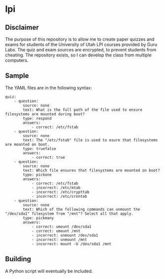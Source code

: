lpi
===

Disclaimer
----------

The purpose of this repository is to allow me to create paper quizzes and
exams for students of the University of Utah LPI courses provided by Guru
Labs. The quiz and exam sources are encrypted, to prevent students from
cheating. The repository exists, so I can develop the class from multiple
computers.

Sample
------

The YAML files are in the following syntax:
    
    quiz:
        - question:
            source: none
            text: What is the full path of the file used to ensure filesystems are mounted during boot?
            type: respond
            answers:
                - correct: /etc/fstab
        - question:
            source: none
            text: The "/etc/fstab" file is used to esure that filesystems are mounted on boot.
            type: truefalse
            answers:
                - correct: true
        - question:
            source: none
            text: Which file ensures that filesystems are mounted on boot?
            type: pickone
            answers:
                - correct: /etc/fstab
                - incorrect: /etc/mtab
                - incorrect: /etc/crypttab
                - incorrect: /etc/crontab
        - question:
            source: none
            text: Which of the following commands can unmount the "/dev/sda1" filesystem from "/mnt"? Select all that apply.
            type: pickmany
            answers:
                - correct: umount /dev/sda1
                - correct: umount /mnt
                - incorrect: unmount /dev/sda1
                - incorrect: unmount /mnt
                - incorrect: mount -U /dev/sda1 /mnt

Building
--------

A Python script will eventually be included.

